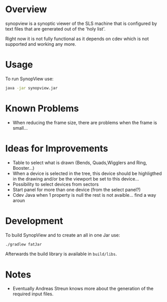 # Overview
synopview is a synoptic viewer of the SLS machine that is configured by text files that are generated out of the 'holy list'.

Right now it is not fully functional as it depends on cdev which is not supported and working any more.


# Usage

To run SynopView use:

```bash
java -jar synopview.jar
```							 

# Known Problems
* When reducing the frame size, there are problems when the frame is small...

# Ideas for Improvements
* Table to select what is drawn (Bends, Quads,Wigglers and Ring, Booster...)
* When a device is selected in the tree, this device should be highligthed in the drawing
  and/or be the viewport be set to this device...
* Possibility to select devices from sectors
* Start panel for more than one device  (from the select panel?)
* Cdev Java when 1 property is null the rest is not avaible... find a way aroun


# Development
To build SynopView and to create an all in one Jar use:

```bash
./gradlew fatJar
```

Afterwards the build library is available in `build/libs`.

# Notes
* Eventually Andreas Streun knows more about the generation of the required input files.
